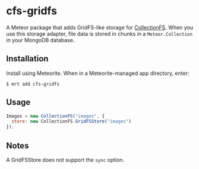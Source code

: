 cfs-gridfs
=========================

A Meteor package that adds GridFS-like storage for
[CollectionFS](https://github.com/CollectionFS/Meteor-CollectionFS). When you
use this storage adapter, file data is stored in chunks in a `Meteor.Collection`
in your MongoDB database.

## Installation

Install using Meteorite. When in a Meteorite-managed app directory, enter:

```
$ mrt add cfs-gridfs
```

## Usage

```js
Images = new CollectionFS("images", {
  store: new CollectionFS.GridFSStore("images")
});
```

## Notes

A GridFSStore does not support the `sync` option.